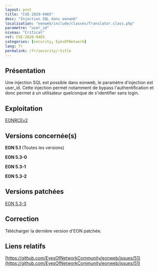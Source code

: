 ```yaml
---
layout: post
title: "CVE-2020-9465"
desc: "Injection SQL dans eonweb"
localisation: "eonweb/include/classes/Translator.class.php"
parametre: "user_id"
niveau: "Critical"
ref: CVE-2020-9465
categories: [security, EyesOfNetwork]
lang: fr
permalink: /fr/security/:title
---
```


## Présentation

Une injection SQL est possible dans eonweb, le paramètre d'injection est user_id. Cette injection permet notamment de bypass l'authentification et donc permet à un utilisateur quelconque de s'identifier sans login. 

## Exploitation

[EONRCEv2](https://github.com/h4knet/eonrce/blob/master/eonrce2.py)

## Versions concernée(s)

**EON 5.1** (Toutes les versions)

**EON 5.3-0**

**EON 5.3-1**

**EON 5.3-2**


## Versions patchées

[EON 5.3-3](https://github.com/EyesOfNetworkCommunity/eonweb/releases/tag/5.3-9)

## Correction

Télécharger la dernière version d'EON patchée.

## Liens relatifs

[https://github.com/EyesOfNetworkCommunity/eonweb/issues/51](https://github.com/EyesOfNetworkCommunity/eonweb/issues/51)

